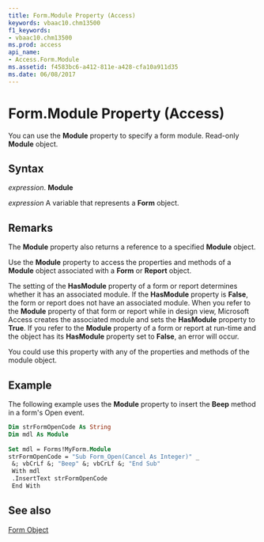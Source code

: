 ```yaml
---
title: Form.Module Property (Access)
keywords: vbaac10.chm13500
f1_keywords:
- vbaac10.chm13500
ms.prod: access
api_name:
- Access.Form.Module
ms.assetid: f4583bc6-a412-811e-a428-cfa10a911d35
ms.date: 06/08/2017
---
```



# Form.Module Property (Access)

You can use the  **Module** property to specify a form module. Read-only **Module** object.


## Syntax

 _expression_. **Module**

 _expression_ A variable that represents a **Form** object.


## Remarks

The  **Module** property also returns a reference to a specified **Module** object.

Use the  **Module** property to access the properties and methods of a **Module** object associated with a **Form** or **Report** object.

The setting of the  **HasModule** property of a form or report determines whether it has an associated module. If the **HasModule** property is **False**, the form or report does not have an associated module. When you refer to the **Module** property of that form or report while in design view, Microsoft Access creates the associated module and sets the **HasModule** property to **True**. If you refer to the **Module** property of a form or report at run-time and the object has its **HasModule** property set to **False**, an error will occur.

You could use this property with any of the properties and methods of the module object.


## Example

The following example uses the  **Module** property to insert the **Beep** method in a form's Open event.


```vb
Dim strFormOpenCode As String 
Dim mdl As Module 
 
Set mdl = Forms!MyForm.Module 
strFormOpenCode = "Sub Form_Open(Cancel As Integer)" _ 
 &; vbCrLf &; "Beep" &; vbCrLf &; "End Sub" 
 With mdl 
 .InsertText strFormOpenCode 
 End With
```


## See also


[Form Object](Access.Form.md)

